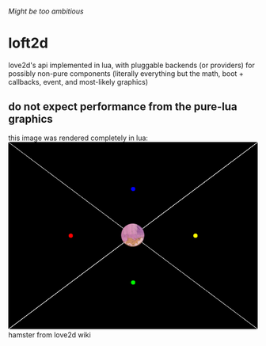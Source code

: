 ###### Might be too ambitious
# loft2d
love2d's api implemented in lua, with pluggable backends (or providers) for possibly non-pure components (literally everything but the math, boot + callbacks, event, and most-likely graphics)  

do not expect performance from the pure-lua graphics
---
this image was rendered completely in lua:
![image](https://github.com/bainchild/loft2d/blob/master/test/get_png/image.png?raw=true)  
hamster from love2d wiki
